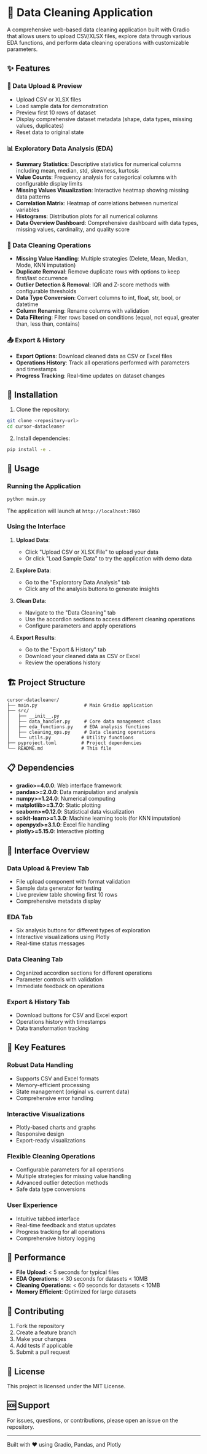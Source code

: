 # 🧹 Data Cleaning Application

A comprehensive web-based data cleaning application built with Gradio that allows users to upload CSV/XLSX files, explore data through various EDA functions, and perform data cleaning operations with customizable parameters.

## ✨ Features

### 📁 Data Upload & Preview
- Upload CSV or XLSX files
- Load sample data for demonstration
- Preview first 10 rows of dataset
- Display comprehensive dataset metadata (shape, data types, missing values, duplicates)
- Reset data to original state

### 📊 Exploratory Data Analysis (EDA)
- **Summary Statistics**: Descriptive statistics for numerical columns including mean, median, std, skewness, kurtosis
- **Value Counts**: Frequency analysis for categorical columns with configurable display limits
- **Missing Values Visualization**: Interactive heatmap showing missing data patterns
- **Correlation Matrix**: Heatmap of correlations between numerical variables
- **Histograms**: Distribution plots for all numerical columns
- **Data Overview Dashboard**: Comprehensive dashboard with data types, missing values, cardinality, and quality score

### 🧽 Data Cleaning Operations
- **Missing Value Handling**: Multiple strategies (Delete, Mean, Median, Mode, KNN imputation)
- **Duplicate Removal**: Remove duplicate rows with options to keep first/last occurrence
- **Outlier Detection & Removal**: IQR and Z-score methods with configurable thresholds
- **Data Type Conversion**: Convert columns to int, float, str, bool, or datetime
- **Column Renaming**: Rename columns with validation
- **Data Filtering**: Filter rows based on conditions (equal, not equal, greater than, less than, contains)

### 📤 Export & History
- **Export Options**: Download cleaned data as CSV or Excel files
- **Operations History**: Track all operations performed with parameters and timestamps
- **Progress Tracking**: Real-time updates on dataset changes

## 🚀 Installation

1. Clone the repository:
```bash
git clone <repository-url>
cd cursor-datacleaner
```

2. Install dependencies:
```bash
pip install -e .
```

## 🎯 Usage

### Running the Application
```bash
python main.py
```

The application will launch at `http://localhost:7860`

### Using the Interface

1. **Upload Data**: 
   - Click "Upload CSV or XLSX File" to upload your data
   - Or click "Load Sample Data" to try the application with demo data

2. **Explore Data**:
   - Go to the "Exploratory Data Analysis" tab
   - Click any of the analysis buttons to generate insights

3. **Clean Data**:
   - Navigate to the "Data Cleaning" tab
   - Use the accordion sections to access different cleaning operations
   - Configure parameters and apply operations

4. **Export Results**:
   - Go to the "Export & History" tab
   - Download your cleaned data as CSV or Excel
   - Review the operations history

## 🏗️ Project Structure

```
cursor-datacleaner/
├── main.py                 # Main Gradio application
├── src/
│   ├── __init__.py
│   ├── data_handler.py     # Core data management class
│   ├── eda_functions.py    # EDA analysis functions
│   ├── cleaning_ops.py     # Data cleaning operations
│   └── utils.py           # Utility functions
├── pyproject.toml         # Project dependencies
└── README.md              # This file
```

## 📋 Dependencies

- **gradio>=4.0.0**: Web interface framework
- **pandas>=2.0.0**: Data manipulation and analysis
- **numpy>=1.24.0**: Numerical computing
- **matplotlib>=3.7.0**: Static plotting
- **seaborn>=0.12.0**: Statistical data visualization
- **scikit-learn>=1.3.0**: Machine learning tools (for KNN imputation)
- **openpyxl>=3.1.0**: Excel file handling
- **plotly>=5.15.0**: Interactive plotting

## 🎨 Interface Overview

### Data Upload & Preview Tab
- File upload component with format validation
- Sample data generator for testing
- Live preview table showing first 10 rows
- Comprehensive metadata display

### EDA Tab
- Six analysis buttons for different types of exploration
- Interactive visualizations using Plotly
- Real-time status messages

### Data Cleaning Tab
- Organized accordion sections for different operations
- Parameter controls with validation
- Immediate feedback on operations

### Export & History Tab
- Download buttons for CSV and Excel export
- Operations history with timestamps
- Data transformation tracking

## 🔧 Key Features

### Robust Data Handling
- Supports CSV and Excel formats
- Memory-efficient processing
- State management (original vs. current data)
- Comprehensive error handling

### Interactive Visualizations
- Plotly-based charts and graphs
- Responsive design
- Export-ready visualizations

### Flexible Cleaning Operations
- Configurable parameters for all operations
- Multiple strategies for missing value handling
- Advanced outlier detection methods
- Safe data type conversions

### User Experience
- Intuitive tabbed interface
- Real-time feedback and status updates
- Progress tracking for all operations
- Comprehensive history logging

## 🚦 Performance

- **File Upload**: < 5 seconds for typical files
- **EDA Operations**: < 30 seconds for datasets < 10MB
- **Cleaning Operations**: < 60 seconds for datasets < 10MB
- **Memory Efficient**: Optimized for large datasets

## 🤝 Contributing

1. Fork the repository
2. Create a feature branch
3. Make your changes
4. Add tests if applicable
5. Submit a pull request

## 📄 License

This project is licensed under the MIT License.

## 🆘 Support

For issues, questions, or contributions, please open an issue on the repository.

---

Built with ❤️ using Gradio, Pandas, and Plotly
